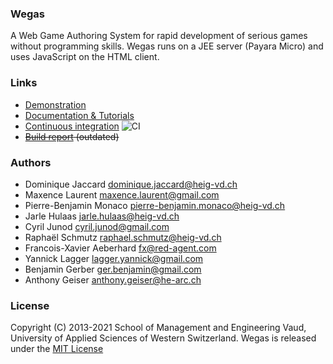 ### Wegas
A Web Game Authoring System for rapid development of serious games without programming skills. Wegas runs on a JEE server (Payara Micro) and uses JavaScript on the HTML client.

### Links
* [Demonstration](http://wegas.albasim.ch/)
* [Documentation & Tutorials](https://github.com/Heigvd/Wegas/wiki) 
* [Continuous integration](https://github.com/Heigvd/Wegas/wiki) ![CI](https://github.com/Heigvd/Wegas/workflows/CI/badge.svg)
* ~~[Build report](http://heigvd.github.com/Wegas/) (outdated)~~

### Authors
*   Dominique Jaccard dominique.jaccard@heig-vd.ch 
*   Maxence Laurent maxence.laurent@gmail.com
*   Pierre-Benjamin Monaco pierre-benjamin.monaco@heig-vd.ch
*   Jarle Hulaas jarle.hulaas@heig-vd.ch
*   Cyril Junod cyril.junod@gmail.com
*   Raphaël Schmutz raphael.schmutz@heig-vd.ch
*   Francois-Xavier Aeberhard fx@red-agent.com
*   Yannick Lagger lagger.yannick@gmail.com
*   Benjamin Gerber ger.benjamin@gmail.com
*   Anthony Geiser anthony.geiser@he-arc.ch

### License
Copyright (C) 2013-2021 School of Management and Engineering Vaud, University of Applied Sciences of Western Switzerland.
Wegas is released under the [MIT License](http://www.opensource.org/licenses/MIT)
